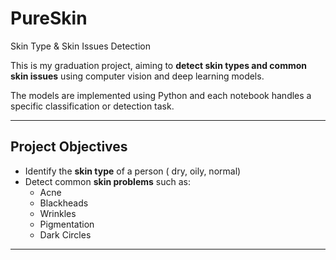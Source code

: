 # PureSkin
Skin Type & Skin Issues Detection

This is  my graduation project, aiming to **detect skin types and common skin issues** using computer vision and deep learning models.

The models are implemented using Python  and each notebook handles a specific classification or detection task.

---
##  Project Objectives

- Identify the **skin type** of a person ( dry, oily, normal)
- Detect common **skin problems** such as:
  - Acne
  - Blackheads
  - Wrinkles
  - Pigmentation
  - Dark Circles

---
